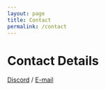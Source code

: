 ```yaml
---
layout: page
title: Contact
permalink: /contact
---
```


# Contact Details

[Discord](https://discord.gg/Nx8kwSBAFb) /
[E-mail](thearcadebridge@gmail.com)